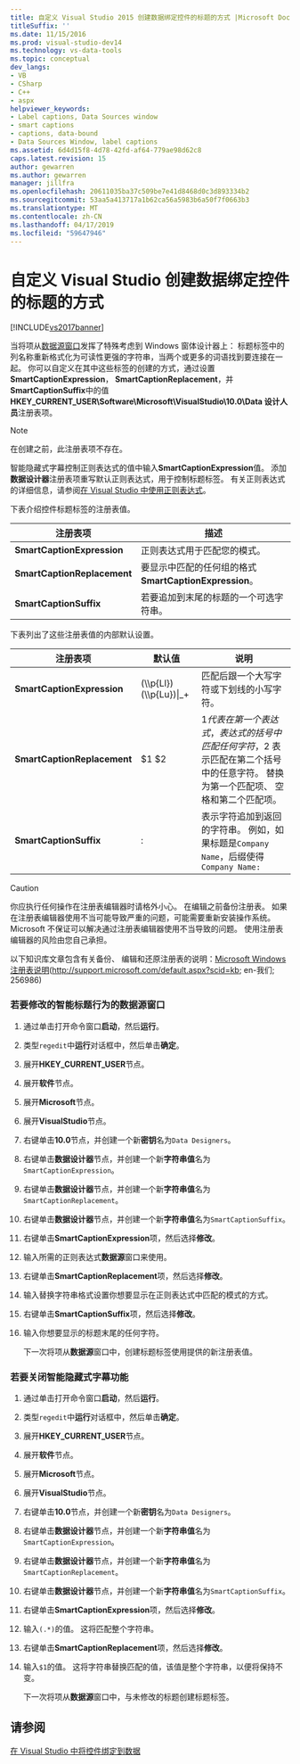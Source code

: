 ```yaml
---
title: 自定义 Visual Studio 2015 创建数据绑定控件的标题的方式 |Microsoft Docs
titleSuffix: ''
ms.date: 11/15/2016
ms.prod: visual-studio-dev14
ms.technology: vs-data-tools
ms.topic: conceptual
dev_langs:
- VB
- CSharp
- C++
- aspx
helpviewer_keywords:
- Label captions, Data Sources window
- smart captions
- captions, data-bound
- Data Sources Window, label captions
ms.assetid: 6d4d15f8-4d78-42fd-af64-779ae98d62c8
caps.latest.revision: 15
author: gewarren
ms.author: gewarren
manager: jillfra
ms.openlocfilehash: 20611035ba37c509be7e41d8468d0c3d893334b2
ms.sourcegitcommit: 53aa5a413717a1b62ca56a5983b6a50f7f0663b3
ms.translationtype: MT
ms.contentlocale: zh-CN
ms.lasthandoff: 04/17/2019
ms.locfileid: "59647946"
---
```

# <a name="customize-how-visual-studio-creates-captions-for-data-bound-controls"></a>自定义 Visual Studio 创建数据绑定控件的标题的方式
[!INCLUDE[vs2017banner](../includes/vs2017banner.md)]

当将项从[数据源窗口](http://msdn.microsoft.com/library/0d20f699-cc95-45b3-8ecb-c7edf1f67992)发挥了特殊考虑到 Windows 窗体设计器上： 标题标签中的列名称重新格式化为可读性更强的字符串，当两个或更多的词语找到要连接在一起。 你可以自定义在其中这些标签的创建的方式，通过设置**SmartCaptionExpression**， **SmartCaptionReplacement**，并**SmartCaptionSuffix**中的值**HKEY_CURRENT_USER\Software\Microsoft\VisualStudio\10.0\Data 设计人员**注册表项。

> [!NOTE]
>  在创建之前，此注册表项不存在。

 智能隐藏式字幕控制正则表达式的值中输入**SmartCaptionExpression**值。 添加**数据设计器**注册表项重写默认正则表达式，用于控制标题标签。 有关正则表达式的详细信息，请参阅[在 Visual Studio 中使用正则表达式](../ide/using-regular-expressions-in-visual-studio.md)。

 下表介绍控件标题标签的注册表值。

|注册表项|描述|
|-------------------|-----------------|
|**SmartCaptionExpression**|正则表达式用于匹配您的模式。|
|**SmartCaptionReplacement**|要显示中匹配的任何组的格式**SmartCaptionExpression**。|
|**SmartCaptionSuffix**|若要追加到末尾的标题的一个可选字符串。|

 下表列出了这些注册表值的内部默认设置。

|注册表项|默认值|说明|
|-------------------|-------------------|-----------------|
|**SmartCaptionExpression**|(\\\p{Ll})(\\\p{Lu})&#124;_+|匹配后跟一个大写字符或下划线的小写字符。|
|**SmartCaptionReplacement**|$1 $2|$1 代表在第一个表达式，表达式的括号中匹配任何字符，$2 表示匹配在第二个括号中的任意字符。 替换为第一个匹配项、 空格和第二个匹配项。|
|**SmartCaptionSuffix**|:|表示字符追加到返回的字符串。 例如，如果标题是`Company Name`，后缀使得 `Company Name:`|

> [!CAUTION]
>  你应执行任何操作在注册表编辑器时请格外小心。 在编辑之前备份注册表。 如果在注册表编辑器使用不当可能导致严重的问题，可能需要重新安装操作系统。 Microsoft 不保证可以解决通过注册表编辑器使用不当导致的问题。 使用注册表编辑器的风险由您自己承担。
>
>  以下知识库文章包含有关备份、 编辑和还原注册表的说明：[Microsoft Windows 注册表说明](http://support.microsoft.com/default.aspx?scid=kb;en-us;256986)(http://support.microsoft.com/default.aspx?scid=kb; en-我们; 256986)

### <a name="to-modify-the-smart-captioning-behavior-of-the-data-sources-window"></a>若要修改的智能标题行为的数据源窗口

1.  通过单击打开命令窗口**启动**，然后**运行**。

2.  类型`regedit`中**运行**对话框中，然后单击**确定**。

3.  展开**HKEY_CURRENT_USER**节点。

4.  展开**软件**节点。

5.  展开**Microsoft**节点。

6.  展开**VisualStudio**节点。

7.  右键单击**10.0**节点，并创建一个新**密钥**名为`Data Designers`。

8.  右键单击**数据设计器**节点，并创建一个新**字符串值**名为`SmartCaptionExpression`。

9. 右键单击**数据设计器**节点，并创建一个新**字符串值**名为`SmartCaptionReplacement`。

10. 右键单击**数据设计器**节点，并创建一个新**字符串值**名为`SmartCaptionSuffix`。

11. 右键单击**SmartCaptionExpression**项，然后选择**修改**。

12. 输入所需的正则表达式**数据源**窗口来使用。

13. 右键单击**SmartCaptionReplacement**项，然后选择**修改**。

14. 输入替换字符串格式设置你想要显示在正则表达式中匹配的模式的方式。

15. 右键单击**SmartCaptionSuffix**项，然后选择**修改**。

16. 输入你想要显示的标题末尾的任何字符。

     下一次将项从**数据源**窗口中，创建标题标签使用提供的新注册表值。

### <a name="to-turn-off-the-smart-captioning-feature"></a>若要关闭智能隐藏式字幕功能

1.  通过单击打开命令窗口**启动**，然后**运行**。

2.  类型`regedit`中**运行**对话框中，然后单击**确定**。

3.  展开**HKEY_CURRENT_USER**节点。

4.  展开**软件**节点。

5.  展开**Microsoft**节点。

6.  展开**VisualStudio**节点。

7.  右键单击**10.0**节点，并创建一个新**密钥**名为`Data Designers`。

8.  右键单击**数据设计器**节点，并创建一个新**字符串值**名为`SmartCaptionExpression`。

9. 右键单击**数据设计器**节点，并创建一个新**字符串值**名为`SmartCaptionReplacement`。

10. 右键单击**数据设计器**节点，并创建一个新**字符串值**名为`SmartCaptionSuffix`。

11. 右键单击**SmartCaptionExpression**项，然后选择**修改**。

12. 输入`(.*)`的值。 这将匹配整个字符串。

13. 右键单击**SmartCaptionReplacement**项，然后选择**修改**。

14. 输入`$1`的值。 这将字符串替换匹配的值，该值是整个字符串，以便将保持不变。

     下一次将项从**数据源**窗口中，与未修改的标题创建标题标签。

## <a name="see-also"></a>请参阅
 [在 Visual Studio 中将控件绑定到数据](../data-tools/bind-controls-to-data-in-visual-studio.md)
